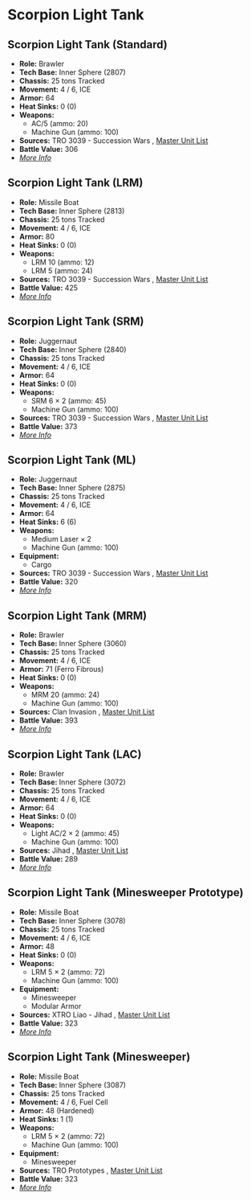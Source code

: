 # Scorpion Light Tank 

## Scorpion Light Tank (Standard) 

- **Role:** Brawler 
- **Tech Base:** Inner Sphere (2807) 
- **Chassis:** 25 tons Tracked 
- **Movement:** 4 / 6, ICE 
- **Armor:** 64 
- **Heat Sinks:** 0 (0) 
- **Weapons:** 
  - AC/5 (ammo: 20) 
  - Machine Gun (ammo: 100) 
- **Sources:** TRO 3039 - Succession Wars , [Master Unit List](http://masterunitlist.info/Unit/Details/2847/scorpion-light-tank-standard) 
- **Battle Value:** 306 
- [*More Info*](scorpion_light_tank/scorpion_light_tank_standard.md) 

## Scorpion Light Tank (LRM) 

- **Role:** Missile Boat 
- **Tech Base:** Inner Sphere (2813) 
- **Chassis:** 25 tons Tracked 
- **Movement:** 4 / 6, ICE 
- **Armor:** 80 
- **Heat Sinks:** 0 (0) 
- **Weapons:** 
  - LRM 10 (ammo: 12) 
  - LRM 5 (ammo: 24) 
- **Sources:** TRO 3039 - Succession Wars , [Master Unit List](http://masterunitlist.info/Unit/Details/2842/scorpion-light-tank-lrm) 
- **Battle Value:** 425 
- [*More Info*](scorpion_light_tank/scorpion_light_tank_lrm.md) 

## Scorpion Light Tank (SRM) 

- **Role:** Juggernaut 
- **Tech Base:** Inner Sphere (2840) 
- **Chassis:** 25 tons Tracked 
- **Movement:** 4 / 6, ICE 
- **Armor:** 64 
- **Heat Sinks:** 0 (0) 
- **Weapons:** 
  - SRM 6 × 2 (ammo: 45) 
  - Machine Gun (ammo: 100) 
- **Sources:** TRO 3039 - Succession Wars , [Master Unit List](http://masterunitlist.info/Unit/Details/2846/scorpion-light-tank-srm) 
- **Battle Value:** 373 
- [*More Info*](scorpion_light_tank/scorpion_light_tank_srm.md) 

## Scorpion Light Tank (ML) 

- **Role:** Juggernaut 
- **Tech Base:** Inner Sphere (2875) 
- **Chassis:** 25 tons Tracked 
- **Movement:** 4 / 6, ICE 
- **Armor:** 64 
- **Heat Sinks:** 6 (6) 
- **Weapons:** 
  - Medium Laser × 2 
  - Machine Gun (ammo: 100) 
- **Equipment:** 
  - Cargo 
- **Sources:** TRO 3039 - Succession Wars , [Master Unit List](http://masterunitlist.info/Unit/Details/2844/scorpion-light-tank-ml) 
- **Battle Value:** 320 
- [*More Info*](scorpion_light_tank/scorpion_light_tank_ml.md) 

## Scorpion Light Tank (MRM) 

- **Role:** Brawler 
- **Tech Base:** Inner Sphere (3060) 
- **Chassis:** 25 tons Tracked 
- **Movement:** 4 / 6, ICE 
- **Armor:** 71 (Ferro Fibrous) 
- **Heat Sinks:** 0 (0) 
- **Weapons:** 
  - MRM 20 (ammo: 24) 
  - Machine Gun (ammo: 100) 
- **Sources:** Clan Invasion , [Master Unit List](http://masterunitlist.info/Unit/Details/2845/scorpion-light-tank-mrm) 
- **Battle Value:** 393 
- [*More Info*](scorpion_light_tank/scorpion_light_tank_mrm.md) 

## Scorpion Light Tank (LAC) 

- **Role:** Brawler 
- **Tech Base:** Inner Sphere (3072) 
- **Chassis:** 25 tons Tracked 
- **Movement:** 4 / 6, ICE 
- **Armor:** 64 
- **Heat Sinks:** 0 (0) 
- **Weapons:** 
  - Light AC/2 × 2 (ammo: 45) 
  - Machine Gun (ammo: 100) 
- **Sources:** Jihad , [Master Unit List](http://masterunitlist.info/Unit/Details/2841/scorpion-light-tank-lac) 
- **Battle Value:** 289 
- [*More Info*](scorpion_light_tank/scorpion_light_tank_lac.md) 

## Scorpion Light Tank (Minesweeper Prototype) 

- **Role:** Missile Boat 
- **Tech Base:** Inner Sphere (3078) 
- **Chassis:** 25 tons Tracked 
- **Movement:** 4 / 6, ICE 
- **Armor:** 48 
- **Heat Sinks:** 0 (0) 
- **Weapons:** 
  - LRM 5 × 2 (ammo: 72) 
  - Machine Gun (ammo: 100) 
- **Equipment:** 
  - Minesweeper 
  - Modular Armor 
- **Sources:** XTRO Liao - Jihad , [Master Unit List](http://masterunitlist.info/Unit/Details/2843/scorpion-light-tank-minesweeper-prototype) 
- **Battle Value:** 323 
- [*More Info*](scorpion_light_tank/scorpion_light_tank_minesweeper_prototype.md) 

## Scorpion Light Tank (Minesweeper) 

- **Role:** Missile Boat 
- **Tech Base:** Inner Sphere (3087) 
- **Chassis:** 25 tons Tracked 
- **Movement:** 4 / 6, Fuel Cell 
- **Armor:** 48 (Hardened) 
- **Heat Sinks:** 1 (1) 
- **Weapons:** 
  - LRM 5 × 2 (ammo: 72) 
  - Machine Gun (ammo: 100) 
- **Equipment:** 
  - Minesweeper 
- **Sources:** TRO Prototypes , [Master Unit List](http://masterunitlist.info/Unit/Details/4996/scorpion-light-tank-minesweeper) 
- **Battle Value:** 323 
- [*More Info*](scorpion_light_tank/scorpion_light_tank_minesweeper.md) 

